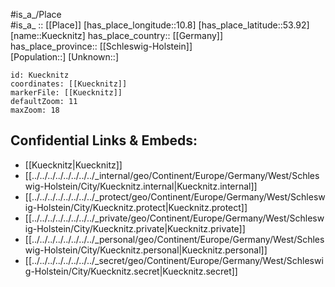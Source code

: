 ﻿---
location: [53.92,10.8] 
mapzoom: [7,12] 
mapmarker: city 
type: City
tags:
- geo/City


SpocWebEntityId: 31728
isDeleted: false
confidential: public

---
#is_a_/Place  
#is_a_ :: [[Place]] 
[has_place_longitude::10.8] 
[has_place_latitude::53.92] 
[name::Kuecknitz] 
has_place_country:: [[Germany]]  
has_place_province:: [[Schleswig-Holstein]]  
[Population::] 
[Unknown::] 


```leaflet
id: Kuecknitz
coordinates: [[Kuecknitz]] 
markerFile: [[Kuecknitz]] 
defaultZoom: 11 
maxZoom: 18
```


## Confidential Links & Embeds: 
- [[Kuecknitz|Kuecknitz]]  
- [[../../../../../../../../_internal/geo/Continent/Europe/Germany/West/Schleswig-Holstein/City/Kuecknitz.internal|Kuecknitz.internal]] 
- [[../../../../../../../../_protect/geo/Continent/Europe/Germany/West/Schleswig-Holstein/City/Kuecknitz.protect|Kuecknitz.protect]] 
- [[../../../../../../../../_private/geo/Continent/Europe/Germany/West/Schleswig-Holstein/City/Kuecknitz.private|Kuecknitz.private]] 
- [[../../../../../../../../_personal/geo/Continent/Europe/Germany/West/Schleswig-Holstein/City/Kuecknitz.personal|Kuecknitz.personal]] 
- [[../../../../../../../../_secret/geo/Continent/Europe/Germany/West/Schleswig-Holstein/City/Kuecknitz.secret|Kuecknitz.secret]] 
